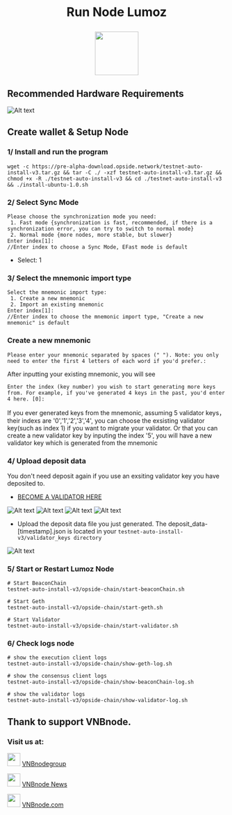 # <p align="center"> Run Node Lumoz </p>
<p align="center">
  <img height="100" height="auto" src="https://github.com/vnbnode/binaries/blob/main/Projects/Lumoz/lumoz.jpg?raw=true">
</p>

## Recommended Hardware Requirements 
![Alt text](https://github.com/vnbnode/binaries/blob/main/Projects/Lumoz/lumoz5.png)
## Create wallet & Setup Node
### 1/ Install and run the program
```
wget -c https://pre-alpha-download.opside.network/testnet-auto-install-v3.tar.gz && tar -C ./ -xzf testnet-auto-install-v3.tar.gz && chmod +x -R ./testnet-auto-install-v3 && cd ./testnet-auto-install-v3 && ./install-ubuntu-1.0.sh
```
### 2/ Select Sync Mode
```
Please choose the synchronization mode you need: 
 1. Fast mode {synchronization is fast, recommended, if there is a synchronization error, you can try to switch to normal mode}
 2. Normal mode {more nodes, more stable, but slower}
Enter index[1]:
//Enter index to choose a Sync Mode, EFast mode is default
```
- Select: 1
### 3/ Select the mnemonic import type
```
Select the mnemonic import type: 
 1. Create a new mnemonic
 2. Import an existing mnemonic
Enter index[1]:
//Enter index to choose the mnemonic import type, "Create a new mnemonic" is default
```
### Create a new mnemonic
```
Please enter your mnemonic separated by spaces (" "). Note: you only need to enter the first 4 letters of each word if you'd prefer.:
```
After inputting your existing mnemonic, you will see
```
Enter the index (key number) you wish to start generating more keys from. For example, if you've generated 4 keys in the past, you'd enter 4 here. [0]:
```
If you ever generated keys from the mnemonic, assuming 5 validator keys，their indexs are '0','1','2','3','4', you can choose the exsisting validator key(such as index 1) if you want to migrate your validator. Or that you can create a new validator key by inputing the index '5', you will have a new validator key which is generated from the mnemonic
### 4/ Upload deposit data
You don't need deposit again if you use an exsiting validator key you have deposited to. 
- [BECOME A VALIDATOR HERE](https://lumoz.org/validator)

![Alt text](https://github.com/vnbnode/binaries/blob/main/Projects/Lumoz/lumoz.png)
![Alt text](https://github.com/vnbnode/binaries/blob/main/Projects/Lumoz/lumoz1.png)
![Alt text](https://github.com/vnbnode/binaries/blob/main/Projects/Lumoz/lumoz3.png)
![Alt text](https://github.com/vnbnode/binaries/blob/main/Projects/Lumoz/lumoz6.png)
- Upload the deposit data file you just generated. The deposit_data-[timestamp].json is located in your `testnet-auto-install-v3/validator_keys directory`

![Alt text](https://github.com/vnbnode/binaries/blob/main/Projects/Lumoz/lumoz7.png)

### 5/ Start or Restart Lumoz Node
```
# Start BeaconChain
testnet-auto-install-v3/opside-chain/start-beaconChain.sh

# Start Geth
testnet-auto-install-v3/opside-chain/start-geth.sh

# Start Validator
testnet-auto-install-v3/opside-chain/start-validator.sh
```
### 6/ Check logs node
```
# show the execution client logs
testnet-auto-install-v3/opside-chain/show-geth-log.sh

# show the consensus client logs
testnet-auto-install-v3/opside-chain/show-beaconChain-log.sh

# show the validator logs
testnet-auto-install-v3/opside-chain/show-validator-log.sh
```
## Thank to support VNBnode.
### Visit us at:

<img src="https://user-images.githubusercontent.com/50621007/183283867-56b4d69f-bc6e-4939-b00a-72aa019d1aea.png" width="30"/> <a href="https://t.me/VNBnodegroup" target="_blank">VNBnodegroup</a>

<img src="https://user-images.githubusercontent.com/50621007/183283867-56b4d69f-bc6e-4939-b00a-72aa019d1aea.png" width="30"/> <a href="https://t.me/Vnbnode" target="_blank">VNBnode News</a>

<img src="https://github.com/vnbnode/binaries/blob/main/Logo/VNBnode.jpg" width="30"/> <a href="https://VNBnode.com" target="_blank">VNBnode.com</a>
